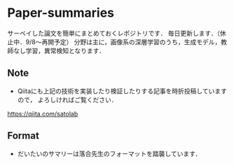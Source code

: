 # Paper-summaries
サーベイした論文を簡単にまとめておくレポジトリです．
毎日更新します．（休止中．9/8～再開予定）
分野は主に，画像系の深層学習のうち，生成モデル，教師なし学習，異常検知となります．

## Note

- Qiitaにも上記の技術を実装したり検証したりする記事を時折投稿していますので，
よろしければご覧ください．

https://qiita.com/satolab


## Format

- だいたいのサマリーは落合先生のフォーマットを踏襲しています．
